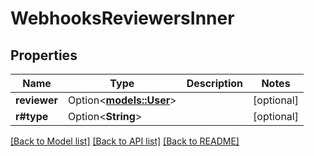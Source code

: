 # WebhooksReviewersInner

## Properties

Name | Type | Description | Notes
------------ | ------------- | ------------- | -------------
**reviewer** | Option<[**models::User**](User.md)> |  | [optional]
**r#type** | Option<**String**> |  | [optional]

[[Back to Model list]](../README.md#documentation-for-models) [[Back to API list]](../README.md#documentation-for-api-endpoints) [[Back to README]](../README.md)



